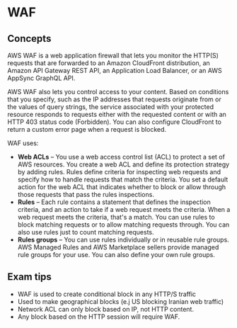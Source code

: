 # WAF
## Concepts

AWS WAF is a web application firewall that lets you monitor the HTTP(S) requests that are forwarded to an Amazon CloudFront distribution, an Amazon API Gateway REST API, an Application Load Balancer, or an AWS AppSync GraphQL API.

AWS WAF also lets you control access to your content. Based on conditions that you specify, such as the IP addresses that requests originate from or the values of query strings, the service associated with your protected resource responds to requests either with the requested content or with an HTTP 403 status code (Forbidden). You can also configure CloudFront to return a custom error page when a request is blocked.

WAF uses:
* **Web ACLs** – You use a web access control list (ACL) to protect a set of AWS resources. You create a web ACL and define its protection strategy by adding rules. Rules define criteria for inspecting web requests and specify how to handle requests that match the criteria. You set a default action for the web ACL that indicates whether to block or allow through those requests that pass the rules inspections.
* **Rules** – Each rule contains a statement that defines the inspection criteria, and an action to take if a web request meets the criteria. When a web request meets the criteria, that's a match. You can use rules to block matching requests or to allow matching requests through. You can also use rules just to count matching requests.
* **Rules groups** – You can use rules individually or in reusable rule groups. AWS Managed Rules and AWS Marketplace sellers provide managed rule groups for your use. You can also define your own rule groups.

## Exam tips
* WAF is used to create conditional block in any HTTP/S traffic
* Used to make geographical blocks (e.j US blocking Iranian web traffic)
* Network ACL can only block based on IP, not HTTP content. 
* Any block based on the HTTP session will require WAF.